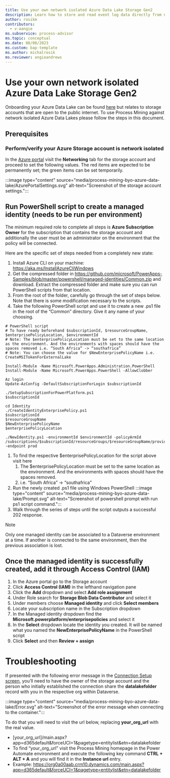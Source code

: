 ```yaml
---
title: Use your own network isolated Azure Data Lake Storage Gen2
description: Learn how to store and read event log data directly from network isolated Azure Data Lake Storage Gen2.
author: rosikm
contributors:
  - v-aangie 
ms.subservice: process-advisor
ms.topic: conceptual
ms.date: 08/08/2023
ms.custom: bap-template
ms.author: michalrosik
ms.reviewer: angieandrews
---
```


# Use your own network isolated Azure Data Lake Storage Gen2

Onboarding your Azure Data Lake can be found [here](process-mining-byo-azure-data-lake.md) but relates to storage accounts that are open to the public internet. To use Process Mining against network isolated Azure Data Lakes please follow the steps in this document.

## Prerequisites

### Perform/verify your Azure Storage account is network isolated

In the [Azure portal](https://portal.azure.com) visit the **Networking** tab for the storage account and proceed to set the following values.  The red items are expected to be permanently set; the green items can be set temporarily.

:::image type="content" source="media/process-mining-byo-azure-data-lake/AzurePortalSettings.svg" alt-text="Screenshot of the storage account settings.":::

## Run PowerShell script to create a managed identity (needs to be run per environment)

The minimum required role to complete all steps is **Azure Subscription Owner** for the subscription that contains the storage account and additionally the user must be an administrator on the environment that the policy will be connected.

Here are the specific set of steps needed from a completely new state:
1.	Install Azure CLI on your machine: https://aka.ms/InstallAzureCliWindows
1.	Get the compressed folder in https://github.com/microsoft/PowerApps-Samples/blob/master/powershell/managed-identities/Common.zip and download. Extract the compressed folder and make sure you can run PowerShell scripts from that location.
1.	From the root of the folder, carefully go through the set of steps below. Note that there is some modification necessary to the scripts.
1.	Take the following PowerShell script and use it to create a new .ps1 file in the root of the “Common” directory. Give it any name of your choosing.

```azurepowershell-interactive
# PowerShell script
# To have ready beforehand $subscriptionId, $resourceGroupName, $enterprisePolicyLocation, $environmentId
# Note: The $enterprisePolicyLocation must be set to the same location as the environment. And the environments with spaces should have the spaces removed i.e. “South Africa” -> “southafrica”
# Note: You can choose the value for $NewEnterprisePolicyName i.e. CreateMSITokenForExternalLake  

Install-Module -Name Microsoft.PowerApps.Administration.PowerShell
Install-Module -Name Microsoft.PowerApps.PowerShell -AllowClobber

Az login
Update-AzConfig -DefaultSubscriptionForLogin $subscriptionId

./SetupSubscriptionForPowerPlatform.ps1
$subscriptionId

cd Identity
./CreateIdentityEnterprisePolicy.ps1
$subscriptionId
$resourceGroupName
$NewEnterprisePolicyName
$enterprisePolicyLocation

./NewIdentity.ps1 -environmentId $environmentId -policyArmId /subscriptions/$subscriptionId/resourceGroups/$resourceGroupName/providers/Microsoft.PowerPlatform/enterprisePolicies/$NewEnterprisePolicyName -endpoint prod
```

1.	To find the respective $enterprisePolicyLocation for the script above visit here
    1.	The $enterprisePolicyLocation must be set to the same location as the environment. And the environments with spaces should have the spaces removed.
    1.	i.e. “South Africa” -> “southafrica”
1.	Run the newly created .ps1 file using Windows PowerShell
    :::image type="content" source="media/process-mining-byo-azure-data-lake/Prompt.svg" alt-text="Screenshot of powershell prompt with run ps1 script command.":::
1.	Walk through the series of steps until the script outputs a successful 202 response.

> [!NOTE]
> Only one managed identity can be associated to a Dataverse environment at a time. If another is connected to the same environment, then the previous association is lost.

## Once the managed identity is successfully created, add it through Access Control (IAM)

1.	In the Azure portal go to the Storage account
1.	Click **Access Control (IAM)** in the lefthand navigation pane
1.	Click the **Add** dropdown and select **Add role assignment**
1.	Under Role search for **Storage Blob Data Contributor** and select it
1.	Under members choose **Managed identity** and click **Select members**
1.	Locate your subscription name in the Subscription dropdown
1.	In the Managed identity dropdown find the **Microsoft.powerplatform/enterprisepolicies** and select it
1.	In the **Select** dropdown locate the identity you created. It will be named what you named the **NewEnterprisePolicyName** in the PowerShell script
1.	Click **Select** and then **Review + assign**

# Troubleshooting

If presented with the following error message in the [Connection Setup screen](process-mining-byo-azure-data-lake.md), you’ll need to have the owner of the storage account and the person who initially established the connection share the **datalakefolder** record with you in the respective org within Dataverse.  

:::image type="content" source="media/process-mining-byo-azure-data-lake/Error.svg" alt-text="Screenshot of the error message when connecting to the container.":::

To do that you will need to visit the url below, replacing **your_org_url** with the real value.
-	[your_org_url]/main.aspx?app=d365default&forceUCI=1&pagetype=entitylist&etn=datalakefolder
-	To find “your_org_url” visit the Process Mining homepage in the Power Automate environment and execute the following key command **CTRL + ALT + A** and you will find it in the **Instance url** entry.
-	Example: https://org0a00aab.crm10.dynamics.com/main.aspx?app=d365default&forceUCI=1&pagetype=entitylist&etn=datalakefolder

